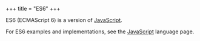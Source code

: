 +++
title = "ES6"
+++

ES6 (ECMAScript 6) is a version of [JavaScript](/languages/javascript/).

For ES6 examples and implementations, see the [JavaScript](/languages/javascript/) language page.